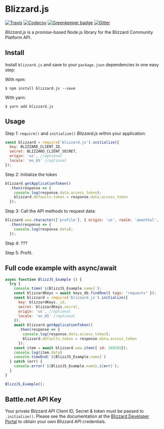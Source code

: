 # Blizzard.js

[![Travis](https://img.shields.io/travis/benweier/blizzard.js.svg?maxAge=2592000&style=flat-square)](https://travis-ci.org/benweier/blizzard.js)
[![Codecov](https://img.shields.io/codecov/c/github/benweier/blizzard.js.svg?maxAge=2592000&style=flat-square)](https://codecov.io/gh/benweier/blizzard.js)
[![Greenkeeper badge](https://img.shields.io/badge/greenkeeper-enabled-brightgreen.svg?style=flat-square)](https://greenkeeper.io)
[![Gitter](https://img.shields.io/gitter/room/benweier/blizzard.js.svg?style=flat-square&colorB=ed1965)](https://gitter.im/benweier/blizzard.js)

*Blizzard.js* is a promise-based Node.js library for the Blizzard Community Platform API.

## Install

Install `blizzard.js` and save to your `package.json` dependencies in one easy step:

With npm:

    $ npm install blizzard.js --save

With yarn:

    $ yarn add blizzard.js

## Usage

Step 1: `require()` and `initialize()` *Blizzard.js* within your application:

```javascript
const blizzard = require('blizzard.js').initialize({
  key: BLIZZARD_CLIENT_ID,
  secret: BLIZZARD_CLIENT_SECRET,
  origin: 'us', //optional
  locale: 'en_US' //optional
});
```
Step 2: Initialize the token

```javascript
blizzard.getApplicationToken()
  .then(response => {
    console.log(response.data.access_token);
    blizzard.defaults.token = response.data.access_token
  });
```

Step 3: Call the API methods to request data:

```javascript
blizzard.wow.character(['profile'], { origin: 'us', realm: 'amanthul', name: 'charni' })
  .then(response => {
    console.log(response.data);
  });
```

Step 4: ???

Step 5: Profit.

## Full code example with async/await

```javascript
async function BlizzJS_Example () {
  try {
    console.time(`${BlizzJS_Example.name}`);
    const blizzardKeys = await keys_db.findOne({ tags: "requests" });
    const blizzard = require('blizzard.js').initialize({
      key: blizzardKeys._id,
      secret: blizzardKeys.secret,
      origin: 'us', //optional
      locale: 'en_US' //optional
    });
    await blizzard.getApplicationToken()
      .then(response => {
        console.log(response.data.access_token);
        blizzard.defaults.token = response.data.access_token
      });
    const item = await blizzard.wow.item({ id: 168185});
    console.log(item.data)
    console.timeEnd(`${BlizzJS_Example.name}`)
  } catch (err) {
    console.error(`${BlizzJS_Example.name},${err}`);
  }
}

BlizzJS_Example();
```

## Battle.net API Key

Your private Blizzard API Client ID, Secret & token must be passed to `.initialize()`. Please see the documentation at the [Blizzard Developer Portal](https://develop.battle.net/) to obtain your own Blizzard API credentials.
